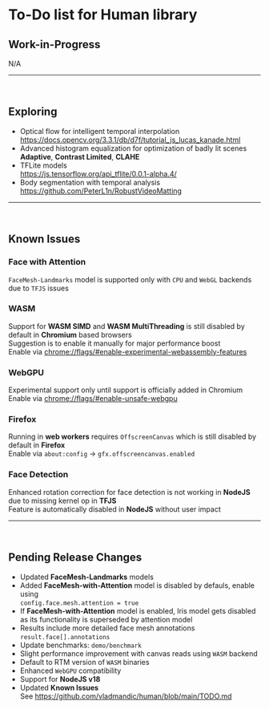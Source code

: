 # To-Do list for Human library

## Work-in-Progress

N/A

<hr><br>

## Exploring

- Optical flow for intelligent temporal interpolation  
  <https://docs.opencv.org/3.3.1/db/d7f/tutorial_js_lucas_kanade.html>
- Advanced histogram equalization for optimization of badly lit scenes  
  **Adaptive**, **Contrast Limited**, **CLAHE**
- TFLite models  
  <https://js.tensorflow.org/api_tflite/0.0.1-alpha.4/>
- Body segmentation with temporal analysis  
  <https://github.com/PeterL1n/RobustVideoMatting>

<hr><br>

## Known Issues
### Face with Attention
`FaceMesh-Landmarks` model is supported only with `CPU` and `WebGL` backends due to `TFJS` issues

### WASM

Support for **WASM SIMD** and **WASM MultiThreading** is still disabled by default in **Chromium** based browsers  
Suggestion is to enable it manually for major performance boost  
Enable via <chrome://flags/#enable-experimental-webassembly-features>

### WebGPU

Experimental support only until support is officially added in Chromium  
Enable via <chrome://flags/#enable-unsafe-webgpu>

### Firefox

Running in **web workers** requires `OffscreenCanvas` which is still disabled by default in **Firefox**  
Enable via `about:config` -> `gfx.offscreencanvas.enabled`

### Face Detection

Enhanced rotation correction for face detection is not working in **NodeJS** due to missing kernel op in **TFJS**  
Feature is automatically disabled in **NodeJS** without user impact  

<hr><br>

## Pending Release Changes

- Updated **FaceMesh-Landmarks** models
- Added **FaceMesh-with-Attention** model is disabled by defauls, enable using  
  `config.face.mesh.attention = true`
- If **FaceMesh-with-Attention** model is enabled, Iris model gets disabled  
  as its functionality is superseded by attention model
- Results include more detailed face mesh annotations  
  `result.face[].annotations`
- Update benchmarks: `demo/benchmark`
- Slight performance improvement with canvas reads using `WASM` backend
- Default to RTM version of `WASM` binaries
- Enhanced `WebGPU` compatibility
- Support for **NodeJS v18**
- Updated **Known Issues**  
  See <https://github.com/vladmandic/human/blob/main/TODO.md>
